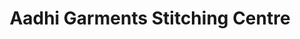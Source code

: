 ---
title: "Aadhi Garments Stitching Centre"
url: /thiruvananthapuram/aadhi-garments-stitching-centre/
shop: Schneiderei
---
